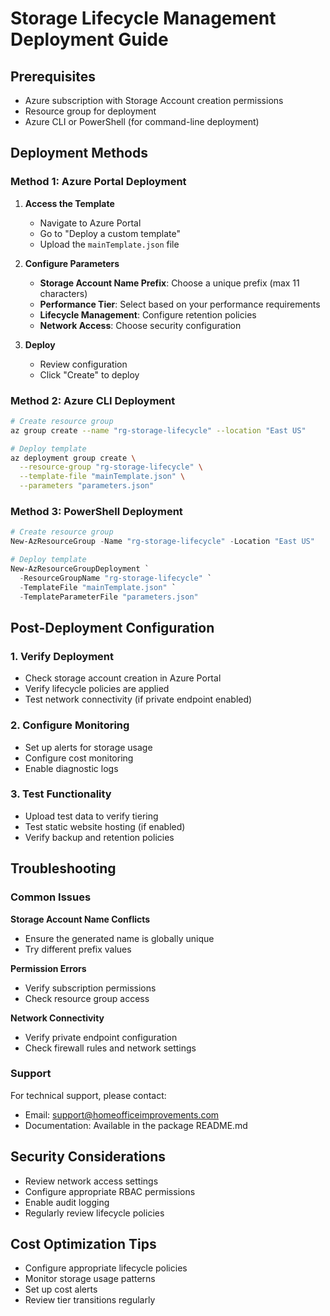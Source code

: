 # Storage Lifecycle Management Deployment Guide

## Prerequisites

- Azure subscription with Storage Account creation permissions
- Resource group for deployment
- Azure CLI or PowerShell (for command-line deployment)

## Deployment Methods

### Method 1: Azure Portal Deployment

1. **Access the Template**
   - Navigate to Azure Portal
   - Go to "Deploy a custom template"
   - Upload the `mainTemplate.json` file

2. **Configure Parameters**
   - **Storage Account Name Prefix**: Choose a unique prefix (max 11 characters)
   - **Performance Tier**: Select based on your performance requirements
   - **Lifecycle Management**: Configure retention policies
   - **Network Access**: Choose security configuration

3. **Deploy**
   - Review configuration
   - Click "Create" to deploy

### Method 2: Azure CLI Deployment

```bash
# Create resource group
az group create --name "rg-storage-lifecycle" --location "East US"

# Deploy template
az deployment group create \
  --resource-group "rg-storage-lifecycle" \
  --template-file "mainTemplate.json" \
  --parameters "parameters.json"
```

### Method 3: PowerShell Deployment

```powershell
# Create resource group
New-AzResourceGroup -Name "rg-storage-lifecycle" -Location "East US"

# Deploy template
New-AzResourceGroupDeployment `
  -ResourceGroupName "rg-storage-lifecycle" `
  -TemplateFile "mainTemplate.json" `
  -TemplateParameterFile "parameters.json"
```

## Post-Deployment Configuration

### 1. Verify Deployment
- Check storage account creation in Azure Portal
- Verify lifecycle policies are applied
- Test network connectivity (if private endpoint enabled)

### 2. Configure Monitoring
- Set up alerts for storage usage
- Configure cost monitoring
- Enable diagnostic logs

### 3. Test Functionality
- Upload test data to verify tiering
- Test static website hosting (if enabled)
- Verify backup and retention policies

## Troubleshooting

### Common Issues

**Storage Account Name Conflicts**
- Ensure the generated name is globally unique
- Try different prefix values

**Permission Errors**
- Verify subscription permissions
- Check resource group access

**Network Connectivity**
- Verify private endpoint configuration
- Check firewall rules and network settings

### Support

For technical support, please contact:
- Email: support@homeofficeimprovements.com
- Documentation: Available in the package README.md

## Security Considerations

- Review network access settings
- Configure appropriate RBAC permissions  
- Enable audit logging
- Regularly review lifecycle policies

## Cost Optimization Tips

- Configure appropriate lifecycle policies
- Monitor storage usage patterns
- Set up cost alerts
- Review tier transitions regularly